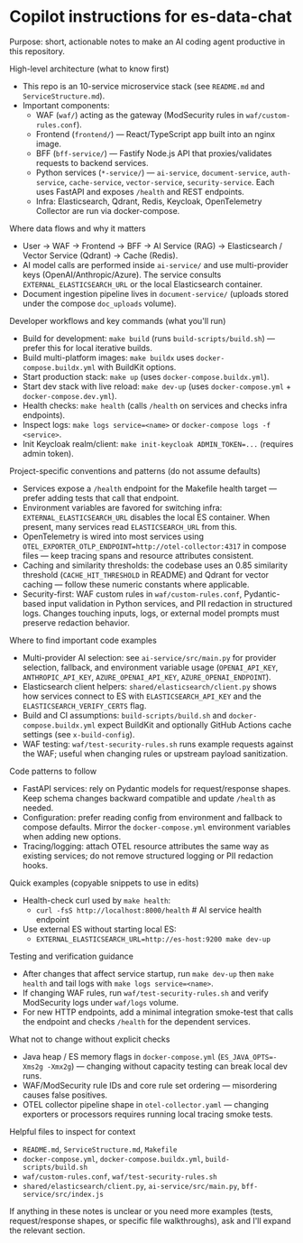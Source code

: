 <!-- .github/copilot-instructions.md - Guidance for AI coding agents -->
# Copilot instructions for es-data-chat

Purpose: short, actionable notes to make an AI coding agent productive in this repository.

High-level architecture (what to know first)
- This repo is an 10-service microservice stack (see `README.md` and `ServiceStructure.md`).
- Important components:
  - WAF (`waf/`) acting as the gateway (ModSecurity rules in `waf/custom-rules.conf`).
  - Frontend (`frontend/`) — React/TypeScript app built into an nginx image.
  - BFF (`bff-service/`) — Fastify Node.js API that proxies/validates requests to backend services.
  - Python services (`*-service/`) — `ai-service`, `document-service`, `auth-service`, `cache-service`, `vector-service`, `security-service`. Each uses FastAPI and exposes `/health` and REST endpoints.
  - Infra: Elasticsearch, Qdrant, Redis, Keycloak, OpenTelemetry Collector are run via docker-compose.

Where data flows and why it matters
- User → WAF → Frontend → BFF → AI Service (RAG) → Elasticsearch / Vector Service (Qdrant) → Cache (Redis).
- AI model calls are performed inside `ai-service/` and use multi-provider keys (OpenAI/Anthropic/Azure).  The service consults `EXTERNAL_ELASTICSEARCH_URL` or the local Elasticsearch container.
- Document ingestion pipeline lives in `document-service/` (uploads stored under the compose `doc_uploads` volume).

Developer workflows and key commands (what you'll run)
- Build for development: `make build` (runs `build-scripts/build.sh`) — prefer this for local iterative builds.
- Build multi-platform images: `make buildx` uses `docker-compose.buildx.yml` with BuildKit options.
- Start production stack: `make up` (uses `docker-compose.buildx.yml`).
- Start dev stack with live reload: `make dev-up` (uses `docker-compose.yml` + `docker-compose.dev.yml`).
- Health checks: `make health` (calls `/health` on services and checks infra endpoints).
- Inspect logs: `make logs service=<name>` or `docker-compose logs -f <service>`.
- Init Keycloak realm/client: `make init-keycloak ADMIN_TOKEN=...` (requires admin token).

Project-specific conventions and patterns (do not assume defaults)
- Services expose a `/health` endpoint for the Makefile health target — prefer adding tests that call that endpoint.
- Environment variables are favored for switching infra: `EXTERNAL_ELASTICSEARCH_URL` disables the local ES container. When present, many services read `ELASTICSEARCH_URL` from this.
- OpenTelemetry is wired into most services using `OTEL_EXPORTER_OTLP_ENDPOINT=http://otel-collector:4317` in compose files — keep tracing spans and resource attributes consistent.
- Caching and similarity thresholds: the codebase uses an 0.85 similarity threshold (`CACHE_HIT_THRESHOLD` in README) and Qdrant for vector caching — follow these numeric constants where applicable.
- Security-first: WAF custom rules in `waf/custom-rules.conf`, Pydantic-based input validation in Python services, and PII redaction in structured logs. Changes touching inputs, logs, or external model prompts must preserve redaction behavior.

Where to find important code examples
- Multi-provider AI selection: see `ai-service/src/main.py` for provider selection, fallback, and environment variable usage (`OPENAI_API_KEY`, `ANTHROPIC_API_KEY`, `AZURE_OPENAI_API_KEY`, `AZURE_OPENAI_ENDPOINT`).
- Elasticsearch client helpers: `shared/elasticsearch/client.py` shows how services connect to ES with `ELASTICSEARCH_API_KEY` and the `ELASTICSEARCH_VERIFY_CERTS` flag.
- Build and CI assumptions: `build-scripts/build.sh` and `docker-compose.buildx.yml` expect BuildKit and optionally GitHub Actions cache settings (see `x-build-config`).
- WAF testing: `waf/test-security-rules.sh` runs example requests against the WAF; useful when changing rules or upstream payload sanitization.

Code patterns to follow
- FastAPI services: rely on Pydantic models for request/response shapes. Keep schema changes backward compatible and update `/health` as needed.
- Configuration: prefer reading config from environment and fallback to compose defaults. Mirror the `docker-compose.yml` environment variables when adding new options.
- Tracing/logging: attach OTEL resource attributes the same way as existing services; do not remove structured logging or PII redaction hooks.

Quick examples (copyable snippets to use in edits)
- Health-check curl used by `make health`:
  - `curl -fsS http://localhost:8000/health`  # AI service health endpoint
- Use external ES without starting local ES:
  - `EXTERNAL_ELASTICSEARCH_URL=http://es-host:9200 make dev-up`

Testing and verification guidance
- After changes that affect service startup, run `make dev-up` then `make health` and tail logs with `make logs service=<name>`.
- If changing WAF rules, run `waf/test-security-rules.sh` and verify ModSecurity logs under `waf/logs` volume.
- For new HTTP endpoints, add a minimal integration smoke-test that calls the endpoint and checks `/health` for the dependent services.

What not to change without explicit checks
- Java heap / ES memory flags in `docker-compose.yml` (`ES_JAVA_OPTS=-Xms2g -Xmx2g`) — changing without capacity testing can break local dev runs.
- WAF/ModSecurity rule IDs and core rule set ordering — misordering causes false positives.
- OTEL collector pipeline shape in `otel-collector.yaml` — changing exporters or processors requires running local tracing smoke tests.

Helpful files to inspect for context
- `README.md`, `ServiceStructure.md`, `Makefile`
- `docker-compose.yml`, `docker-compose.buildx.yml`, `build-scripts/build.sh`
- `waf/custom-rules.conf`, `waf/test-security-rules.sh`
- `shared/elasticsearch/client.py`, `ai-service/src/main.py`, `bff-service/src/index.js`

If anything in these notes is unclear or you need more examples (tests, request/response shapes, or specific file walkthroughs), ask and I'll expand the relevant section.
